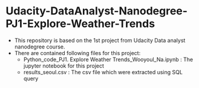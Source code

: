 # Udacity-DataAnalyst-Nanodegree-PJ1-Explore-Weather-Trends <br>  
 - This repository is based on the 1st project from Udacity Data analyst nanodegree course. <br>
 - There are contained following files for this project: <br>
   - Python_code_PJ1. Explore Weather Trends_Wooyoul_Na.ipynb : The jupyter notebook for this project <br>
   - results_seoul.csv : The csv file which were extracted using SQL query